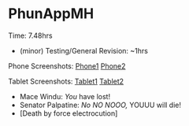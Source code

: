 # PhunAppMH

Time: 7.48hrs
+ (minor) Testing/General Revision: ~1hrs

Phone Screenshots: 
[Phone1](https://github.com/micahherrera/PhunAppMH/blob/master/ss/phone1.png)
[Phone2](https://github.com/micahherrera/PhunAppMH/blob/master/ss/phone2.png)

Tablet Screenshots: 
[Tablet1](https://github.com/micahherrera/PhunAppMH/blob/master/ss/tablet1.png)
[Tablet2](https://github.com/micahherrera/PhunAppMH/blob/master/ss/tablet2.png)

* Mace Windu: _You_ have lost!
* Senator Palpatine: _No NO NOOO,_ YOUUU will die!
* [Death by force electrocution]
